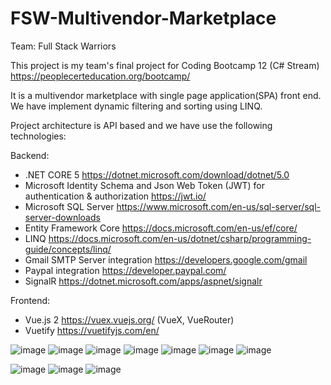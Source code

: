 # FSW-Multivendor-Marketplace

Team: Full Stack Warriors

This project is my team's final project for Coding Bootcamp 12 (C# Stream) https://peoplecerteducation.org/bootcamp/

It is a multivendor marketplace with single page application(SPA) front end.
We have implement dynamic filtering and sorting using LINQ.

Project architecture is API based and we have use the following technologies:

Backend:
- .NET CORE 5 https://dotnet.microsoft.com/download/dotnet/5.0
- Microsoft Identity Schema and Json Web Token (JWT) for authentication & authorization https://jwt.io/
- Microsoft SQL Server https://www.microsoft.com/en-us/sql-server/sql-server-downloads
- Entity Framework Core https://docs.microsoft.com/en-us/ef/core/
- LINQ https://docs.microsoft.com/en-us/dotnet/csharp/programming-guide/concepts/linq/
- Gmail SMTP Server integration https://developers.google.com/gmail
- Paypal integration https://developer.paypal.com/
- SignalR https://dotnet.microsoft.com/apps/aspnet/signalr

Frontend:
- Vue.js 2 https://vuex.vuejs.org/ (VueX, VueRouter)
- Vuetify https://vuetifyjs.com/en/


![image](https://user-images.githubusercontent.com/70713775/116288941-ae89ca00-a79a-11eb-8af9-afa46a7483d2.png)
![image](https://user-images.githubusercontent.com/70713775/116289266-058f9f00-a79b-11eb-9666-284fd2021e6b.png)
![image](https://user-images.githubusercontent.com/70713775/116289274-07f1f900-a79b-11eb-8932-6bb85ef99934.png)
![image](https://user-images.githubusercontent.com/70713775/116289288-0a545300-a79b-11eb-8a16-0a10c7cbb743.png)
![image](https://user-images.githubusercontent.com/70713775/116289302-0c1e1680-a79b-11eb-8827-d387488453eb.png)
![image](https://user-images.githubusercontent.com/70713775/116289313-0e807080-a79b-11eb-80a0-e8da747c763f.png)
![image](https://user-images.githubusercontent.com/70713775/116289323-117b6100-a79b-11eb-995c-02576a7599ea.png)

![image](https://user-images.githubusercontent.com/70713775/116289346-150ee800-a79b-11eb-8ff8-712e73adc09d.png)
![image](https://user-images.githubusercontent.com/70713775/116289385-1dffb980-a79b-11eb-94e0-3c13c384771d.png)
![image](https://user-images.githubusercontent.com/70713775/116289400-20faaa00-a79b-11eb-8003-1e51bf84e13e.png)
